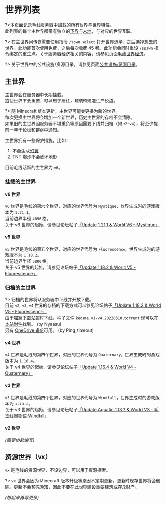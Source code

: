 # 世界列表
?>本页面记录毛线服务器中加载的所有世界与世界特性。  
此列表的每个主世界都带有独立的[下界](https://zh.minecraft.wiki/w/%E4%B8%8B%E7%95%8C)与[末地](https://zh.minecraft.wiki/w/%E6%9C%AB%E5%9C%B0)，与对应的世界互联。

?> 在主世界间传送需要使用指令 `/town select` 打开世界选单，之后选择想去的世界。此功能首次使用免费，之后每次收费 45 卷。此功能会同时重设 `/spawn` 指令绑定的重生点。关于服务器经济相关的内容，请参见页面[毛线世界经济](/kedama/economy)。

?> 关于世界中的公共设施/资源目录，请参见页面[公共设施/资源目录](/kedama/public-facilities)。

## 主世界
主世界会在服务器中长期挂载。   
这些世界不会重置，可以用于居住，建筑和建造生产设施。  

?> 随 Minecraft 版本更新，主世界可能会更换为新的世界。  
每次更换主世界将会增加一个新世界，历史主世界的存档不会清除。  
如果旧的主世界因服务器不堪重负等原因需要下线并归档（如 `v2`-`v4`），将至少提前一年于论坛和群组中通知。  

主世界拥有一些保护措施，比如：
 1. 不会生成[幻翼](https://zh.minecraft.wiki/w/%E5%B9%BB%E7%BF%BC)
 2. TNT 爆炸不会破坏地形

目前毛线活跃的主世界为 `v6`。

### 挂载的主世界
#### v6 世界
`v6` 世界是毛线的第六个世界，对应的世界代号为 `Mystique`，世界生成时的游戏版本为 `1.21.1`。  
当前边界半径 `4096` 格。  
关于 v6 世界的起始，请参见论坛帖子[「Update 1.21.1 & World V6 - Mystique」](https://community.craft.moe/d/5180)

#### v5 世界
`v5` 世界是毛线的第五个世界，对应的世界代号为 `Fluorescence`，世界生成时的游戏版本为 `1.18.2`。  
当前边界半径 `5800` 格。  
关于 v5 世界的起始，请参见论坛帖子[「Update 1.18.2 & World V5 - Fluorescence」](https://community.craft.moe/d/2789)

### 归档的主世界
?> 归档的世界将从服务器中下线并开放下载。  
目前 `v2`, `v3`, `v4` 世界的存档的下载方式可以参见论坛帖子[「Update 1.18.2 & World V5 - Fluorescence」](https://community.craft.moe/d/2789)  
由于[喵窝下载站](https://downloads.nyaacat.com ':disabled')暂时下线，种子文件 `kedama.v1-v4.20220310.torrent` 现可以在[本站附件](/assets/attachments/kedama.v1-v4.20220310.torrent)找到。 (by Nyaasu)  
另有 [OneDrive 备份](https://timeoutmoe-my.sharepoint.com/:f:/g/personal/admin_timeout_moe/Ek8ZR3YWljlGojK3y4CIIm4BsZyjoD7atmiqEpmoJhs_Xg?e=eNUdMG)可用。 (by Ping_timeout)

#### v4 世界
`v4` 世界是毛线的第四个世界，对应的世界代号为 `Quaternary`，世界生成时的游戏版本为 `1.16.4`。  
关于 v4 世界的起始，请参见论坛帖子[「Update 1.16.4 & World V4 - Quaternary」](https://community.craft.moe/d/2117)

#### v3 世界
`v3` 世界是毛线的第四个世界，对应的世界代号为 `Windfall`，世界生成时的游戏版本为 `1.13.2`。  
关于 v3 世界的起始，请参见论坛帖子[「Update Aquatic 1.13.2 & World V3 - 毛玉线圈物语·Windfall」](https://community.craft.moe/d/581)

#### v2 世界
*(需要协助编写)*


## 资源世界（vx）
`vx` 是毛线的资源世界，不设边界，可以用于资源探索。  

?> `vx` 世界会因为 Minecraft 版本升级等原因不定期更新，更新时现存世界将会删除。更新不会预先通知，因此不要在此世界建设重要建筑或存放财产。

*(想起来再写更多)*